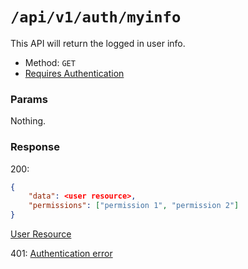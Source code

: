 # `/api/v1/auth/myinfo`
This API will return the logged in user info.

- Method: `GET`
- [Requires Authentication](login.md#how-to-use-api-token)

### Params
Nothing.

### Response

200:

```json
{
    "data": <user resource>,
    "permissions": ["permission 1", "permission 2"]
}
```

[User Resource](../resources/user.md)

401: [Authentication error](../authentication-errors.md)
